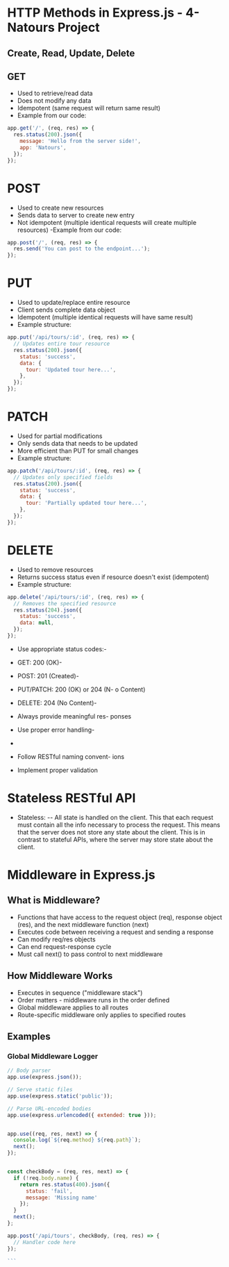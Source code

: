 # HTTP Methods in Express.js - 4-Natours Project

## Create, Read, Update, Delete

## GET

- Used to retrieve/read data
- Does not modify any data
- Idempotent (same request will return same result)
- Example from our code:

```javascript
app.get('/', (req, res) => {
  res.status(200).json({
    message: 'Hello from the server side!',
    app: 'Natours',
  });
});
```

# POST

- Used to create new resources
- Sends data to server to create new entry
- Not idempotent (multiple identical requests will create multiple resources)
  -Example from our code:

```js
app.post('/', (req, res) => {
  res.send('You can post to the endpoint...');
});
```

# PUT

- Used to update/replace entire resource
- Client sends complete data object
- Idempotent (multiple identical requests will have same result)
- Example structure:

```js
app.put('/api/tours/:id', (req, res) => {
  // Updates entire tour resource
  res.status(200).json({
    status: 'success',
    data: {
      tour: 'Updated tour here...',
    },
  });
});
```

# PATCH

- Used for partial modifications
- Only sends data that needs to be updated
- More efficient than PUT for small changes
- Example structure:

```js
app.patch('/api/tours/:id', (req, res) => {
  // Updates only specified fields
  res.status(200).json({
    status: 'success',
    data: {
      tour: 'Partially updated tour here...',
    },
  });
});
```

# DELETE

- Used to remove resources
- Returns success status even if resource doesn't exist (idempotent)
- Example structure:

```js
app.delete('/api/tours/:id', (req, res) => {
  // Removes the specified resource
  res.status(204).json({
    status: 'success',
    data: null,
  });
});
```

- Use appropriate status codes:-

- GET: 200 (OK)-
- POST: 201 (Created)-
- PUT/PATCH: 200 (OK) or 204 (N- o Content)
- DELETE: 204 (No Content)-
- Always provide meaningful res- ponses

- Use proper error handling-
-
- Follow RESTful naming convent- ions

- Implement proper validation

# Stateless RESTful API

- Stateless:
  -- All state is handled on the client. This that each request must contain all the info necessary to process the request. This means that the server does not store any state about the client. This is in contrast to stateful APIs, where the server may store state about the client.

# Middleware in Express.js

## What is Middleware?

- Functions that have access to the request object (req), response object (res), and the next middleware function (next)
- Executes code between receiving a request and sending a response
- Can modify req/res objects
- Can end request-response cycle
- Must call next() to pass control to next middleware

## How Middleware Works

- Executes in sequence ("middleware stack")
- Order matters - middleware runs in the order defined
- Global middleware applies to all routes
- Route-specific middleware only applies to specified routes

## Examples

### Global Middleware Logger

````javascript
// Body parser
app.use(express.json());

// Serve static files
app.use(express.static('public'));

// Parse URL-encoded bodies
app.use(express.urlencoded({ extended: true }));


app.use((req, res, next) => {
  console.log(`${req.method} ${req.path}`);
  next();
});


const checkBody = (req, res, next) => {
  if (!req.body.name) {
    return res.status(400).json({
      status: 'fail',
      message: 'Missing name'
    });
  }
  next();
};

app.post('/api/tours', checkBody, (req, res) => {
  // Handler code here
});

```
````
